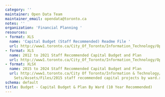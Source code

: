 ```yaml
---
category: ''
maintainer: Open Data Team
maintainer_email: opendata@toronto.ca
notes: ''
organization: 'Financial Planning '
resources:
- format: XLS
  name: 'Capital Budget (Staff Recommended) Readme File '
  url: http://www1.toronto.ca/City_Of_Toronto/Information_Technology/Open_Data/Data_Sets/Assets/Files/Capital_Budget_&_Plan_By_Ward_(10_Yr_Recommended)_Readme.xls
- format: XLS
  name: 2012 to 2021 Staff Recommended Capital Budget and Plan
  url: http://www1.toronto.ca/City_Of_Toronto/Information_Technology/Open_Data/Data_Sets/Assets/Files/2012-2021_by_Ward_-_Admin_Recommended.xls
- format: XLSX
  name: 2015 to 2024 Staff Recommended Capital Budget and Plan
  url: http://www1.toronto.ca/City Of Toronto/Information & Technology/Open Data/Data
    Sets/Assets/Files/2015 staff recommended capital projects by ward.xlsx
schema: default
title: Budget - Capital Budget & Plan By Ward (10 Year Recommended)
---
```

